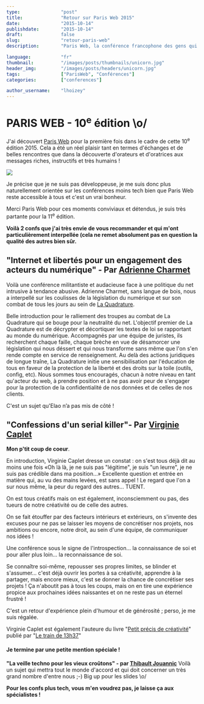 ```yaml
---
type:               "post"
title:              "Retour sur Paris Web 2015"
date:               "2015-10-14"
publishdate:        "2015-10-14"
draft:              false
slug:               "retour-paris-web"
description:        "Paris Web, la conférence francophone des gens qui font le web !"

language:           "fr"
thumbnail:          "/images/posts/thumbnails/unicorn.jpg"
header_img:         "/images/posts/headers/unicorn.jpg"
tags:               ["ParisWeb", "Conférences"]
categories:         ["conferences"]

author_username:    "lhoizey"
---
```



# PARIS WEB - 10<sup>e</sup> édition \o/

J'ai découvert [Paris Web](http://www.paris-web.fr/) pour la première fois dans le cadre de cette 10<sup>e</sup> édition 2015.
Cela a été un réel plaisir tant en termes d'échanges et de belles rencontres que dans la découverte d'orateurs et d'oratrices aux messages riches, instructifs et très humains !

<img src="/fr/images/posts/2015/unicorn.png" class="pull-right">

Je précise que je ne suis pas développeuse, je me suis donc plus naturellement orientée sur les conférences moins tech bien que Paris Web reste accessible à tous et c'est un vrai bonheur.

Merci Paris Web pour ces moments conviviaux et détendus, je suis très partante pour la 11<sup>e</sup> édition.


<strong>Voilà 2 confs que j'ai très envie de vous recommander et qui m'ont particulièrement interpellée (cela ne remet absolument pas en question la qualité des autres bien sûr.</strong>

## "Internet et libertés pour un engagement des acteurs du numérique" - Par [Adrienne Charmet](http://www.paris-web.fr/orateurs/adrienne-charmet.php)

Voilà une conférence militantiste et audacieuse face à une politique du net intrusive à tendance abusive.
Adrienne Charmet, sans langue de bois, nous a interpellé sur les coulisses de la législation du numérique et sur son combat de tous les jours au sein de <a href="https://www.laquadrature.net/fr">La Quadrature</a>.

Belle introduction pour le ralliement des troupes au combat de La Quadrature qui se bouge pour la neutralité du net.
L'objectif premier de La Quadrature est de décrypter et décortiquer les textes de loi se rapportant au monde du numérique. Accompagnés par une équipe de juristes, ils recherchent chaque faille, chaque brèche en vue de désamorcer une législation qui nous déssert et qui nous transforme sans même que l'on s'en rende compte en service de renseignement.
Au delà des actions juridiques de longue traîne, La Quadrature initie une sensibilisation par l'éducation de tous en faveur de la protection de la liberté et des droits sur la toile (outils, config, etc).
Nous sommes tous encouragés, chacun à notre niveau en tant qu'acteur du web, à prendre position et à ne pas avoir peur de s'engager pour la protection de la confidentialité de nos données et de celles de nos clients.

C'est un sujet qu'Elao n’a pas mis de côté !


## "Confessions d'un serial killer"- Par [Virginie Caplet](http://www.paris-web.fr/orateurs/virginie-caplet.php)
<strong>Mon p'tit coup de coeur</strong>.

En introduction, Virginie  Caplet dresse un constat : on s'est tous déjà dit au moins une fois «Oh là là, je ne suis pas "légitime", je suis "un leurre", je ne suis pas crédible dans ma position…»
Excellente question et entrée en matière qui, au vu des mains levées, est sans appel ! Le regard que l'on a sur nous même, la peur du regard des autres… TUENT.

On est tous créatifs mais on est également, inconsciemment ou pas, des tueurs de notre créativité ou de celle des autres.

On se fait étouffer par des facteurs intérieurs et extérieurs, on s'invente des excuses pour ne pas se laisser les moyens de concrétiser nos projets, nos ambitions ou encore, notre droit, au sein d'une équipe, de communiquer nos idées !

Une conférence sous le signe de l'introspection… la connaissance de soi et pour aller plus loin… la reconnaissance de soi.

Se connaître soi-même, repousser ses propres limites, se blinder et s'assumer… c'est déjà ouvrir les portes à sa créativité, apprendre à la partager, mais encore mieux, c'est se donner la chance de concrétiser ses projets !
Ça n'aboutit pas à tous les coups, mais on en tire une expérience propice aux prochaines idées naissantes et on ne reste pas un éternel frustré !

C'est un retour d'expérience plein d'humour et de générosité ; perso, je me suis régalée.

Virginie Caplet est également l'auteure du livre "[Petit précis de créativité](http://boutique.letrainde13h37.fr/products/petit-precis-de-creativite-virginie-caplet)" publié par "[Le train de 13h37](http://letrainde13h37.fr/)"

#### Je termine par une petite mention spéciale !
**"La veille techno pour les vieux croûtons" - par [Thibault Jouannic](http://www.paris-web.fr/orateurs/thibault-jouannic.php)**
Voilà un sujet qui mettra tout le monde d'accord et qui doit concerner un très grand nombre d'entre nous ;-)
Big up pour les slides \o/

**Pour les confs plus tech, vous m'en voudrez pas, je laisse ça aux spécialistes !**
